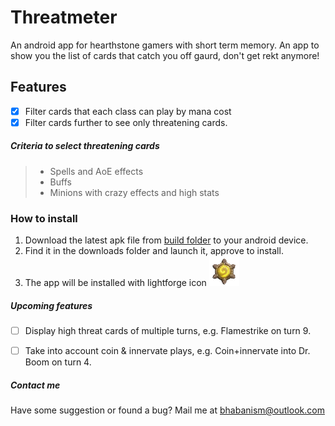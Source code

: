 # Threatmeter
An android app for hearthstone gamers with short term memory. 
An app to show you the list of cards that catch you off gaurd, don't get rekt anymore! 


## Features

- [x] Filter cards that each class can play by mana cost
- [x] Filter cards further to see only threatening cards. 

##### Criteria to select threatening cards 
> * Spells and AoE effects
> * Buffs
> * Minions with crazy effects and high stats


### How to install 
1. Download the latest apk file from [build folder](https://github.com/bhabanism/Threatmeter/tree/master/builds) to your android device. 
2. Find it in the downloads folder and launch it, approve to install. 
3. The app will be installed with lightforge icon ![lightforge](https://raw.githubusercontent.com/bhabanism/Threatmeter/master/www/img/icons/threatmeter_icon_48.png)


##### Upcoming features 
- [ ] Display high threat cards of multiple turns, e.g. Flamestrike on turn 9. 
- [ ] Take into account coin & innervate plays, e.g. Coin+innervate into Dr. Boom on turn 4. 


##### Contact me
Have some suggestion or found a bug? Mail me at bhabanism@outlook.com
